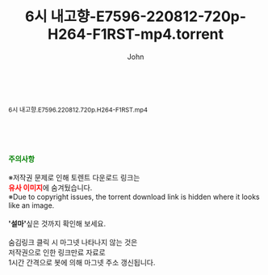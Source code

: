 ﻿---
layout: post
title:  "6시 내고향-E7596-220812-720p-H264-F1RST-mp4.torrent"
author: John
categories: [ 방송/음악 ]
tags: [  ]
image:  
description: "6시 내고향-E7596-220812-720p-H264-F1RST-mp4 torrent 정보 공유"
toc: true
toc_sticky: true
---

<br>
<div class="view-img">
<a class="view_image" href="http://torrentmobile61.com/bbs/view_image.php?fn=%2Fdata%2Ffile%2Fmusic%2F3735183265_0CXnOrEG_0e0729d1c39c44eb1e2286e5cc0d598ad46fa27d.jpg" target="_blank"><img alt="" class="img-tag" content="http://torrentmobile61.com/data/file/music/3735183265_0CXnOrEG_0e0729d1c39c44eb1e2286e5cc0d598ad46fa27d.jpg" itemprop="image" src="http://torrentmobile61.com/data/file/music/thumb-3735183265_0CXnOrEG_0e0729d1c39c44eb1e2286e5cc0d598ad46fa27d_835x2212.jpg"/></a></div><div class="view-content" itemprop="description">
<p><span style="font-size:12px;">6시 내고향.E7596.220812.720p.H264-F1RST.mp4</span> </p> </div>
    
<br><br><br>
<p data-ke-size="size16"><b><span style="color: green;">주의사항</span></b><br /><br />※저작권 문제로 인해 토렌트 다운로드 링크는<br /><b><span style="color: red;">유사 이미지</span></b>에 숨겨뒀습니다.<br />※Due to copyright issues, the torrent download link is hidden where it looks like an image.<br /><br /><b>'설마'</b>싶은 것까지 확인해 보세요.<br /><br />숨김링크 클릭 시 마그넷 나타나지 않는 것은<br />저작권으로 인한 링크만료 자료로<br />1시간 간격으로 봇에 의해 마그넷 주소 갱신됩니다.</p>
